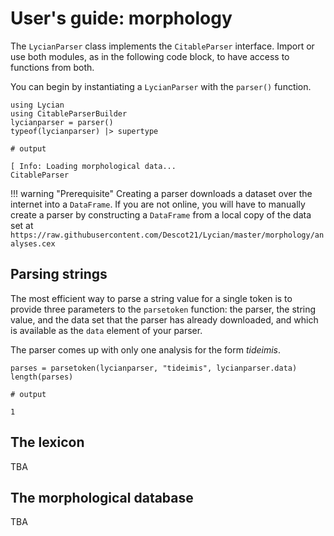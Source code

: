 # User's guide: morphology

The `LycianParser` class implements the `CitableParser` interface. Import or use both modules, as in the following code block, to have access to functions from both.

You can begin by instantiating a `LycianParser` with the `parser()` function.


```jldoctest parse
using Lycian
using CitableParserBuilder
lycianparser = parser()
typeof(lycianparser) |> supertype

# output

[ Info: Loading morphological data...
CitableParser
```

!!! warning "Prerequisite"
    Creating a parser downloads a dataset over the internet into a `DataFrame`.  If you are not online, you will have to manually create a parser by constructing a `DataFrame` from a local copy of the data set at `https://raw.githubusercontent.com/Descot21/Lycian/master/morphology/analyses.cex`
    
    


## Parsing strings

The most efficient way to parse a string value for a single token is to provide three parameters to the `parsetoken` function: the parser, the string value, and the data set that the parser has already downloaded, and which is available as the `data` element of your parser.

The parser comes up with only one analysis for the form *tideimis*.

```jldoctest parse
parses = parsetoken(lycianparser, "tideimis", lycianparser.data)
length(parses)

# output

1
```

## The lexicon

TBA

## The morphological database

TBA